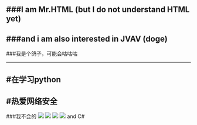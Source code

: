 ###I am Mr.HTML (but I do not understand HTML yet)
-----------
###and i am also interested in JVAV (doge)
-----------

###我是个鸽子，可能会咕咕咕

------------
#在学习python
-------------
#热爱网络安全
-----------
###我不会的
![](https://img.shields.io/badge/-Python-3776ab?style=flat-square&logo=python&logoColor=fff) ![](https://img.shields.io/badge/-C%2b%2b-cc961c?style=flat-square&logo=C%2b%2b&logoColor=fff) ![](https://img.shields.io/badge/-C-FFC0CB?style=flat-square&logo=C&logoColor=fff) ![](https://img.shields.io/badge/-HTML5-e34f26?style=flat-square&logo=HTML5&logoColor=fff) and C#
